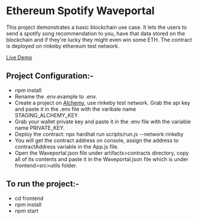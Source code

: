 # Ethereum Spotify Waveportal

This project demonstrates a basic blockchain use case. It lets the users to send a spotify song recommendation to you, have that data stored on the blockchain and if they're lucky they might even win some ETH. The contract is deployed on rinkeby ethereum test network.

[Live Demo](https://ethereum-spotify-waveportal.vercel.app/)

## Project Configuration:-
- npm install
- Rename the .env.example to .env.
- Create a project on [Alchemy](https://www.alchemy.com), use rinkeby test network. Grab the api key and paste it in the .env file with the varibale name STAGING_ALCHEMY_KEY.
- Grab your wallet private key and paste it in the .env file with the variable name PRIVATE_KEY.
- Deploy the contract: npx hardhat run scripts/run.js --network rinkeby
- You will get the contract address on console, assign the address to contractAddress variable in the App.js file.
- Open the Waveportal.json file under artifacts>contracts directory, copy all of its contents and paste it in the Waveportal.json file which is under frontend>src>utils folder.

## To run the project:-
- cd frontend 
- npm install
- npm start
